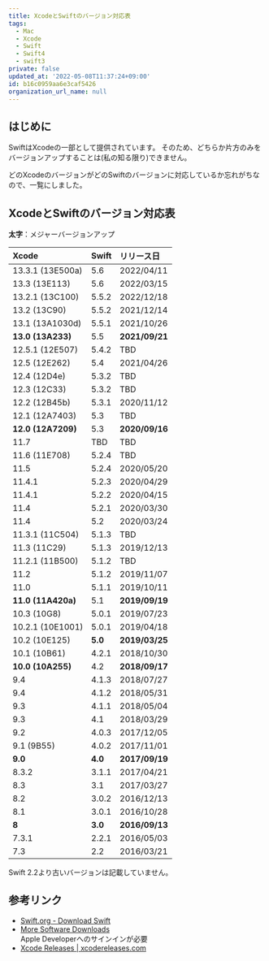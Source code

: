 ```yaml
---
title: XcodeとSwiftのバージョン対応表
tags:
  - Mac
  - Xcode
  - Swift
  - Swift4
  - swift3
private: false
updated_at: '2022-05-08T11:37:24+09:00'
id: b16c0959aa6e3caf5426
organization_url_name: null
---
```

## はじめに

SwiftはXcodeの一部として提供されています。
そのため、どちらか片方のみをバージョンアップすることは(私の知る限り)できません。

どのXcodeのバージョンがどのSwiftのバージョンに対応しているか忘れがちなので、一覧にしました。

## XcodeとSwiftのバージョン対応表

__太字__：メジャーバージョンアップ

|Xcode|Swift|リリース日|
|:--|:--|:--|
|13.3.1 (13E500a)|5.6|2022/04/11|
|13.3 (13E113)|5.6|2022/03/15|
|13.2.1 (13C100)|5.5.2|2022/12/18|
|13.2 (13C90)|5.5.2|2021/12/14|
|13.1 (13A1030d)|5.5.1|2021/10/26|
|__13.0 (13A233)__|5.5|__2021/09/21__|
|12.5.1 (12E507)|5.4.2|TBD|
|12.5 (12E262)|5.4|2021/04/26|
|12.4 (12D4e)|5.3.2|TBD|
|12.3 (12C33)|5.3.2|TBD|
|12.2 (12B45b)|5.3.1|2020/11/12|
|12.1 (12A7403)|5.3|TBD|
|__12.0 (12A7209)__|5.3|__2020/09/16__|
|11.7|TBD|TBD|
|11.6 (11E708)|5.2.4|TBD|
|11.5|5.2.4|2020/05/20|
|11.4.1|5.2.3|2020/04/29|
|11.4.1|5.2.2|2020/04/15|
|11.4|5.2.1|2020/03/30|
|11.4|5.2|2020/03/24|
|11.3.1 (11C504)|5.1.3|TBD|
|11.3 (11C29)|5.1.3|2019/12/13|
|11.2.1 (11B500)|5.1.2|TBD|
|11.2|5.1.2|2019/11/07|
|11.0|5.1.1|2019/10/11|
|__11.0 (11A420a)__|5.1|__2019/09/19__|
|10.3 (10G8)|5.0.1|2019/07/23|
|10.2.1 (10E1001)|5.0.1|2019/04/18|
|10.2 (10E125)|__5.0__|__2019/03/25__|
|10.1 (10B61)|4.2.1|2018/10/30|
|__10.0 (10A255)__|4.2|__2018/09/17__|
|9.4|4.1.3|2018/07/27|
|9.4|4.1.2|2018/05/31|
|9.3|4.1.1|2018/05/04|
|9.3|4.1|2018/03/29|
|9.2|4.0.3|2017/12/05|
|9.1 (9B55)|4.0.2|2017/11/01|
|__9.0__|__4.0__|__2017/09/19__|
|8.3.2|3.1.1|2017/04/21|
|8.3|3.1|2017/03/27|
|8.2|3.0.2|2016/12/13|
|8.1|3.0.1|2016/10/28|
|__8__|__3.0__|__2016/09/13__|
|7.3.1|2.2.1|2016/05/03|
|7.3|2.2|2016/03/21|

Swift 2.2より古いバージョンは記載していません。

## 参考リンク

- [Swift.org - Download Swift](https://swift.org/download/#releases)
- [More Software Downloads](https://developer.apple.com/download/more/)  
Apple Developerへのサインインが必要
- [Xcode Releases | xcodereleases.com](https://xcodereleases.com/)

